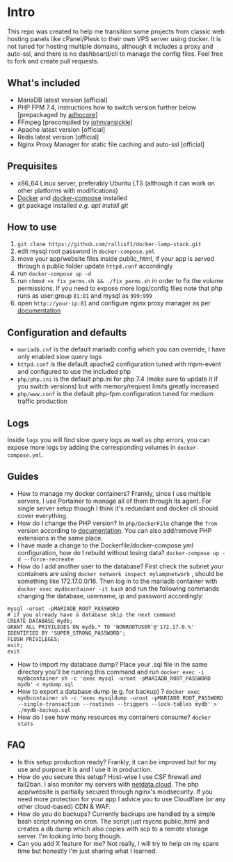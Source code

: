 # Intro
This repo was created to help me transition some projects from classic web hosting panels like cPanel/Plesk to their own VPS server using docker. It is not tuned for hosting multiple domains, although it includes a proxy and auto-ssl, and there is no dashboard/cli to manage the config files. Feel free to fork and create pull requests.

## What's included

- MariaDB latest version [official]
- PHP FPM 7.4, instructions how to switch version further below [prepackaged by [adhocore](https://github.com/adhocore/docker-phpfpm)]
- FFmpeg [precompiled by [johnvansickle](https://johnvansickle.com/ffmpeg/)]
- Apache latest version [official]
- Redis latest version [official]
- Nginx Proxy Manager for static file caching and auto-ssl [official]

## Prequisites
- x86_64 Linux server, preferably Ubuntu LTS (although it can work on other platforms with modifications)
- [Docker](https://docs.docker.com/engine/install/) and [docker-compose](https://docs.docker.com/compose/install/) installed
- git package installed _e.g. apt install git_

## How to use
1. `git clone https://github.com/rallisf1/docker-lamp-stack.git`
2. edit mysql root password in `docker-compose.yml`
3. move your app/website files inside public_html, if your app is served through a public folder update `httpd.conf` accordingly
4. run `docker-compose up -d`
5. run `chmod +x fix_perms.sh && ./fix_perms.sh` in order to fix the volume permissions.
If you need to expose more logs/config files note that php runs as user:group `81:81` and mysql as `999:999`
6. open `http://your-ip:81` and configure nginx proxy manager as per [documentation](https://nginxproxymanager.com/setup/#initial-run)

## Configuration and defaults
- `mariadb.cnf` is the default mariadb config which you can override, I have only enabled slow query logs
- `httpd.conf` is the default apache2 configuration tuned with mpm-event and configured to use the included php
- `php/php.ini` is the default php.ini for php 7.4 (make sure to update it if you switch versions) but with memory/request limits greatly increased
- `php/www.conf` is the default php-fpm configuration tuned for medium traffic production

## Logs
Inside `logs` you will find slow query logs as well as php errors, you can expose more logs by adding the corresponding volumes in `docker-compose.yml`.

## Guides
- How to manage my docker containers?
Frankly, since I use multiple servers, I use Portainer to manage all of them through its agent. For single server setup though I think it's redundant and docker cli should cover everything.
- How do I change the PHP version?
In `php/DockerFile` change the `from` version according to [documentation](https://github.com/adhocore/docker-phpfpm#usage). You can also add/remove PHP extensions in the same place.
- I have made a change to the Dockerfile/docker-compose.yml configuration, how do I rebuild without losing data?
`docker-compose up -d --force-recreate`
- How do I add another user to the database?
First check the subnet your containers are using `docker network inspect mylampnetwork` , should be something like 172.17.0.0/16. Then log in to the mariadb container with `docker exec mydbcontainer -it bash` and run the following commands changing the database, username, ip and password accordingly:
```
mysql -uroot -pMARIADB_ROOT_PASSWORD
# if you already have a database skip the next command
CREATE DATABASE mydb;
GRANT ALL PRIVILEGES ON mydb.* TO 'NONROOTUSER'@'172.17.0.%' IDENTIFIED BY 'SUPER_STRONG_PASSWORD';
FLUSH PRIVILEGES;
exit;
exit
```
- How to import my database dump?
Place your .sql file in the same directory you'll be running this command and run `docker exec -i mydbcontainer sh -c 'exec mysql -uroot -pMARIADB_ROOT_PASSWORD mydb' < mydump.sql`
- How to export a database dump (e.g. for backup) ?
`docker exec mydbcontainer sh -c 'exec mysqldump -uroot -pMARIADB_ROOT_PASSWORD --single-transaction --routines --triggers --lock-tables mydb' > ./mydb-backup.sql`
- How do I see how many resources my containers consume?
`docker stats`

## FAQ

- Is this setup production ready?
Frankly, it can be improved but for my use and purpose it is and I use it in production.
- How do you secure this setup?
Host-wise I use CSF firewall and fail2ban. I also monitor my servers with [netdata.cloud](https://netdata.cloud). The php app/website is partially secured through nginx's modsecurity. If you need more protection for your app I advice you to use Cloudflare (or any other cloud-based) CDN & WAF.
- How do you do backups?
Currently backups are handled by a simple bash script running on cron. The script just rsycns public_html and creates a db dump which also copies with scp to a remote storage server. I'm looking into borg though.
- Can you add X feature for me?
Not really, I will try to help on my spare time but honestly I'm just sharing what I learned.
